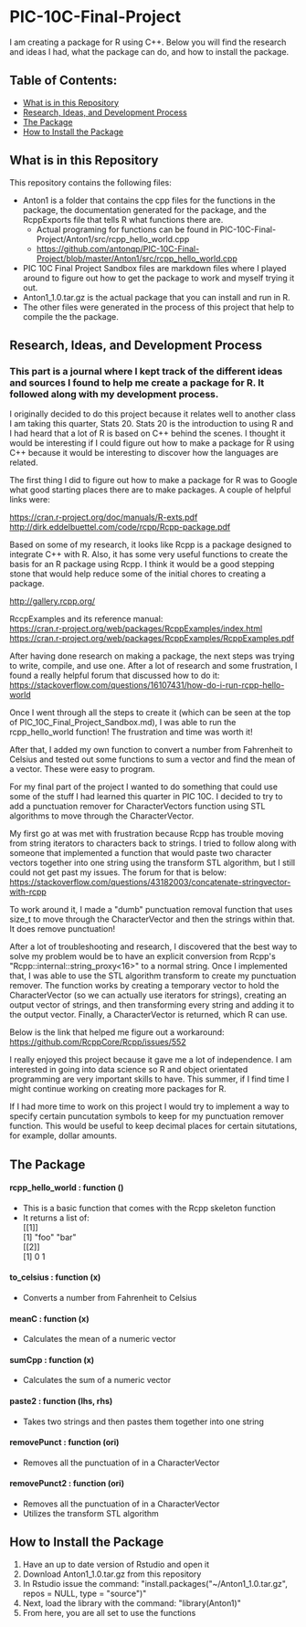 # PIC-10C-Final-Project
I am creating a package for R using C++. Below you will find the research and ideas I had, what the package can do, and how to install the package.

## Table of Contents:
* [What is in this Repository](#chapter-0)
* [Research, Ideas, and Development Process](#chapter-1)
* [The Package](#chapter-2)
* [How to Install the Package](#chapter-3)

## What is in this Repository <a id="chapter-0"></a>
This repository contains the following files:
* Anton1 is a folder that contains the cpp files for the functions in the package, the documentation generated for the package, and the RcppExports file that tells R what functions there are.  
    * Actual programing for functions can be found in PIC-10C-Final-Project/Anton1/src/rcpp_hello_world.cpp  
    * https://github.com/antonqp/PIC-10C-Final-Project/blob/master/Anton1/src/rcpp_hello_world.cpp  
* PIC 10C Final Project Sandbox files are markdown files where I played around to figure out how to get the package to work and myself trying it out.
* Anton1_1.0.tar.gz is the actual package that you can install and run in R.
* The other files were generated in the process of this project that help to compile the the package.

## Research, Ideas, and Development Process <a id="chapter-1"></a>
### This part is a journal where I kept track of the different ideas and sources I found to help me create a package for R. It followed along with my development process.

I originally decided to do this project because it relates well to another class I am taking this quarter, Stats 20. Stats 20 is the introduction to using R and I had heard that a lot of R is based on C++ behind the scenes. I thought it would be interesting if I could figure out how to make a package for R using C++ because it would be interesting to discover how the languages are related.

The first thing I did to figure out how to make a package for R was to Google what good starting places there are to make packages. A couple of helpful links were:  

https://cran.r-project.org/doc/manuals/R-exts.pdf  
http://dirk.eddelbuettel.com/code/rcpp/Rcpp-package.pdf

Based on some of my research, it looks like Rcpp is a package designed to integrate C++ with R. Also, it has some very useful functions to create the basis for an R package using Rcpp. I think it would be a good stepping stone that would help reduce some of the initial chores to creating a package.

http://gallery.rcpp.org/

RccpExamples and its reference manual:  
https://cran.r-project.org/web/packages/RcppExamples/index.html
https://cran.r-project.org/web/packages/RcppExamples/RcppExamples.pdf

After having done research on making a package, the next steps was trying to write, compile, and use one. After a lot of research and some frustration, I found a really helpful forum that discussed how to do it:  
https://stackoverflow.com/questions/16107431/how-do-i-run-rcpp-hello-world

Once I went through all the steps to create it (which can be seen at the top of PIC_10C_Final_Project_Sandbox.md), I was able to run the rcpp_hello_world function! The frustration and time was worth it!

After that, I added my own function to convert a number from Fahrenheit to Celsius and tested out some functions to sum a vector and find the mean of a vector. These were easy to program.

For my final part of the project I wanted to do something that could use some of the stuff I had learned this quarter in PIC 10C. I decided to try to add a punctuation remover for CharacterVectors function using STL algorithms to move through the CharacterVector. 

My first go at was met with frustration because Rcpp has trouble moving from string iterators to characters back to strings. I tried to follow along with someone that implemented a function that would paste two character vectors together into one string using the transform STL algorithm, but I still could not get past my issues. The forum for that is below:  
https://stackoverflow.com/questions/43182003/concatenate-stringvector-with-rcpp

To work around it, I made a "dumb" punctuation removal function that uses size_t to move through the CharacterVector and then the strings within that. It does remove punctuation!

After a lot of troubleshooting and research, I discovered that the best way to solve my problem would be to have an explicit conversion from Rcpp's "Rcpp::internal::string_proxy<16>" to a normal string. Once I implemented that, I was able to use the STL algorithm transform to create my punctuation remover. The function works by creating a temporary vector to hold the CharacterVector (so we can actually use iterators for strings), creating an output vector of strings, and then transforming every string and adding it to the output vector. Finally, a CharacterVector is returned, which R can use.

Below is the link that helped me figure out a workaround:  
https://github.com/RcppCore/Rcpp/issues/552

I really enjoyed this project because it gave me a lot  of independence. I am interested in going into data science so R and object orientated programming are very important skills to have. This summer, if I find time I might continue working on creating more packages for R.

If I had more time to work on this project I would try to implement a way to specify certain puncutation symbols to keep for my punctuation remover function. This would be useful to keep decimal places for certain situtations, for example, dollar amounts.

## The Package <a id="chapter-2"></a>
#### rcpp_hello_world : function () 
* This is a basic function that comes with the Rcpp skeleton function
* It returns a list of:  
    [[1]]  
    [1] "foo" "bar"  
    [[2]]  
    [1] 0 1

#### to_celsius : function (x)  
* Converts a number from Fahrenheit to Celsius

#### meanC : function (x)  
* Calculates the mean  of a numeric vector

#### sumCpp : function (x)  
* Calculates the sum of a numeric vector

#### paste2 : function (lhs, rhs)  
* Takes two strings and then pastes them together into one string

#### removePunct : function (ori)  
* Removes all the punctuation of in a CharacterVector

#### removePunct2 : function (ori) 
* Removes all the punctuation of in a CharacterVector
* Utilizes the transform STL algorithm

## How to Install the Package <a id="chapter-3"></a>
1. Have an up to date version of Rstudio and open it
2. Download Anton1_1.0.tar.gz from this repository
3. In Rstudio issue the command: "install.packages("~/Anton1_1.0.tar.gz", repos = NULL, type = "source")"
4. Next, load the library with the command: "library(Anton1)"
5. From here, you are all set to use the functions

